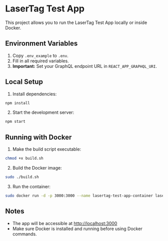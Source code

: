 
# LaserTag Test App

This project allows you to run the LaserTag Test App locally or inside Docker.


## Environment Variables

1. Copy `.env_example` to `.env`.
2. Fill in all required variables.
3. **Important:** Set your GraphQL endpoint URL in `REACT_APP_GRAPHQL_URI`.


## Local Setup

1. Install dependencies:

```bash
npm install
```

2. Start the development server:

```bash
npm start
```


## Running with Docker

1. Make the build script executable:

```bash
chmod +x build.sh
```

2. Build the Docker image:

```bash
sudo ./build.sh
```

3. Run the container:

```bash
sudo docker run -d -p 3000:3000 --name lasertag-test-app-container lasertag-test-app
```

## Notes

* The app will be accessible at [http://localhost:3000](http://localhost:3000)
* Make sure Docker is installed and running before using Docker commands.

